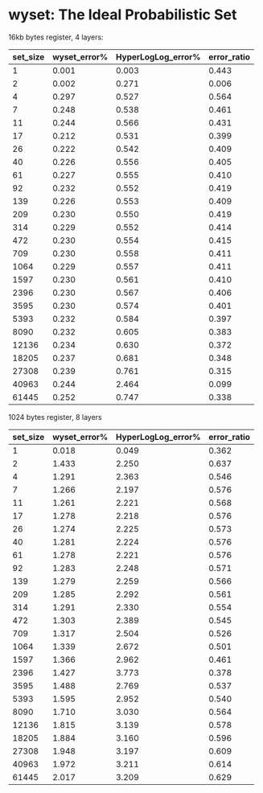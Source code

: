 # wyset: The Ideal Probabilistic Set

16kb bytes register, 4 layers:

|set_size|wyset_error%|HyperLogLog_error%|error_ratio|
|----|----|----|----|
|1|0.001|0.003|0.443|
|2|0.002|0.271|0.006|
|4|0.297|0.527|0.564|
|7|0.248|0.538|0.461|
|11|0.244|0.566|0.431|
|17|0.212|0.531|0.399|
|26|0.222|0.542|0.409|
|40|0.226|0.556|0.405|
|61|0.227|0.555|0.410|
|92|0.232|0.552|0.419|
|139|0.226|0.553|0.409|
|209|0.230|0.550|0.419|
|314|0.229|0.552|0.414|
|472|0.230|0.554|0.415|
|709|0.230|0.558|0.411|
|1064|0.229|0.557|0.411|
|1597|0.230|0.561|0.410|
|2396|0.230|0.567|0.406|
|3595|0.230|0.574|0.401|
|5393|0.232|0.584|0.397|
|8090|0.232|0.605|0.383|
|12136|0.234|0.630|0.372|
|18205|0.237|0.681|0.348|
|27308|0.239|0.761|0.315|
|40963|0.244|2.464|0.099|
|61445|0.252|0.747|0.338|

1024 bytes register, 8 layers

|set_size|wyset_error%|HyperLogLog_error%|error_ratio|
|----|----|----|----|
|1|0.018|0.049|0.362|
|2|1.433|2.250|0.637|
|4|1.291|2.363|0.546|
|7|1.266|2.197|0.576|
|11|1.261|2.221|0.568|
|17|1.278|2.218|0.576|
|26|1.274|2.225|0.573|
|40|1.281|2.224|0.576|
|61|1.278|2.221|0.576|
|92|1.283|2.248|0.571|
|139|1.279|2.259|0.566|
|209|1.285|2.292|0.561|
|314|1.291|2.330|0.554|
|472|1.303|2.389|0.545|
|709|1.317|2.504|0.526|
|1064|1.339|2.672|0.501|
|1597|1.366|2.962|0.461|
|2396|1.427|3.773|0.378|
|3595|1.488|2.769|0.537|
|5393|1.595|2.952|0.540|
|8090|1.710|3.030|0.564|
|12136|1.815|3.139|0.578|
|18205|1.884|3.160|0.596|
|27308|1.948|3.197|0.609|
|40963|1.972|3.211|0.614|
|61445|2.017|3.209|0.629|
